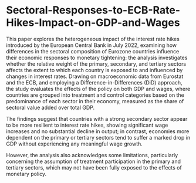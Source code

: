 # Sectoral-Responses-to-ECB-Rate-Hikes-Impact-on-GDP-and-Wages

This paper explores the heterogeneous impact of the interest rate hikes introduced by the European Central Bank in July 2022, examining how differences in the sectoral composition of Eurozone countries influence their economic responses to monetary tightening: the analysis investigates whether the relative weight of the primary, secondary, and tertiary sectors affects the extent to which each country is exposed to and influenced by changes in interest rates. Drawing on macroeconomic data from Eurostat and the ECB, and employing a Difference-in-Differences (DiD) approach, the study evaluates the effects of the policy on both GDP and wages, where countries are grouped into treatment and control categories based on the predominance of each sector in their economy, measured as the share of sectoral value added over total GDP. 

The findings suggest that countries with a strong secondary sector appear to be more resilient to interest rate hikes, showing significant wage increases and no substantial decline in output; in contrast, economies more dependent on the primary or tertiary sectors tend to suffer a marked drop in GDP without experiencing any meaningful wage growth. 

However, the analysis also acknowledges some limitations, particularly concerning the assumption of treatment participation in the primary and tertiary sectors, which may not have been fully exposed to the effects of monetary policy. 
